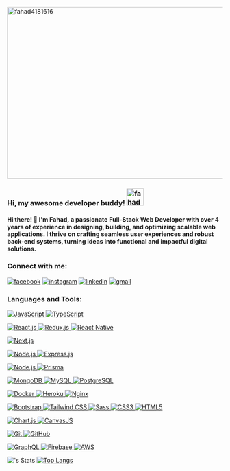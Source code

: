  
<p align="left"> <img width="800" height="400" src="https://i.ibb.co.com/1qJ6kjM/Nahidul-Islam-Fahad-800-x-400-px.webp" alt="fahad4181616" /></p>
<h3 align="left">Hi, my awesome developer buddy! <img width="40" height="40" src="https://media.giphy.com/media/w1OBpBd7kJqHrJnJ13/giphy.gif" alt="fahad4181616" /> </h3>

<h4 align="left" >Hi there! 👋 I'm Fahad, a passionate Full-Stack Web Developer  with over 4 years of experience in designing, building, and optimizing scalable web applications. I thrive on crafting seamless user experiences and robust back-end systems, turning ideas into functional and impactful digital solutions.</h4>
  
<h3 align="left">Connect with me:</h3>
<p align="left">
<a href='https://www.facebook.com/fahad6181461814/' target="_blank"><img alt='facebook' src='https://img.shields.io/badge/Facebook-100000?style=for-the-badge&logo=facebook&logoColor=FFFFFF&labelColor=5744ED&color=6957FB'/></a>
<a href='https://www.instagram.com/ni.fahad/#' target="_blank"><img alt='instagram' src='https://img.shields.io/badge/instagram-100000?style=for-the-badge&logo=instagram&logoColor=FFFFFF&labelColor=DD3737&color=DD3737'/></a>
<a href='https://www.linkedin.com/in/nifahad/' target="_blank"><img alt='linkedin' src='https://img.shields.io/badge/linkedin-100000?style=for-the-badge&logo=linkedin&logoColor=FFFFFF&labelColor=5744ED&color=6957FB'/></a>
<a href='https://mail.google.com/mail/u/0/' target="_blank"><img alt='gmail' src='https://img.shields.io/badge/Gmail-100000?style=for-the-badge&logo=gmail&logoColor=FFFFFF&labelColor=D14836&color=D14836'/></a>
</p>

<h3 align="left">Languages and Tools:</h3>




<p>
  <a href="https://developer.mozilla.org/en-US/docs/Web/JavaScript" target="_blank">
    <img alt="JavaScript" src="https://img.shields.io/badge/JavaScript-F7DF1E?style=for-the-badge&logo=javascript&logoColor=black" />
  </a>
  <a href="https://www.typescriptlang.org/" target="_blank" rel="noreferrer">
    <img alt="TypeScript" src="https://img.shields.io/badge/TypeScript-3178C6?style=for-the-badge&logo=typescript&logoColor=white" />
  </a>
</p>

<p>
  <a href="https://reactjs.org/" target="_blank" rel="noreferrer">
    <img alt="React.js" src="https://img.shields.io/badge/React_js-100000?style=for-the-badge&logo=react&logoColor=00D1F7&labelColor=FFFFFF&color=366DED" />
  </a>
  <a href="https://redux.js.org" target="_blank" rel="noreferrer">
    <img alt="Redux.js" src="https://img.shields.io/badge/Redux_js-100000?style=for-the-badge&logo=REdux&logoColor=764abc&labelColor=FBF3F3&color=764abc" />
  </a>
  <a href="https://reactnative.dev/" target="_blank" rel="noreferrer">
    <img alt="React Native" src="https://img.shields.io/badge/React%20Native-61DAFB?style=for-the-badge&logo=react&logoColor=black" />
  </a>
</p>

<p>
  <a href="https://nextjs.org/" target="_blank" rel="noreferrer">
    <img alt="Next.js" src="https://img.shields.io/badge/Next.js-000000?style=for-the-badge&logo=next.js&logoColor=ffffff&labelColor=000000&color=000000" />
  </a>
</p>

<p>
  <a href="https://nodejs.org" target="_blank" rel="noreferrer">
    <img alt="Node.js" src="https://img.shields.io/badge/Node.js-339933?style=for-the-badge&logo=node.js&logoColor=white" />
  </a>
    <a href="https://expressjs.com" target="_blank" rel="noreferrer">
    <img alt="Express.js" src="https://img.shields.io/badge/Express.js-000000?style=for-the-badge&logo=express&logoColor=white" />
  </a>
  
</p>


<p>
  <a href="https://nodejs.org" target="_blank" rel="noreferrer">
    <img alt="Node.js" src="https://img.shields.io/badge/mongoose-339933?style=for-the-badge&logo=mongoose&logoColor=white" />
  </a>
   <a href="https://www.prisma.io/" target="_blank" rel="noreferrer">
    <img alt="Prisma" src="https://img.shields.io/badge/Prisma-2D3748?style=for-the-badge&logo=prisma&logoColor=white" />
  </a> 
</p>

 

<p>
  <a href="https://www.mongodb.com/" target="_blank" rel="noreferrer">
    <img alt="MongoDB" src="https://img.shields.io/badge/MongoDB-47A248?style=for-the-badge&logo=mongodb&logoColor=white" />
  </a>
  <a href="https://www.mysql.com/" target="_blank" rel="noreferrer">
    <img alt="MySQL" src="https://img.shields.io/badge/MySQL-4479A1?style=for-the-badge&logo=mysql&logoColor=white" />
  </a>
  <a href="https://www.postgresql.org" target="_blank" rel="noreferrer">
    <img alt="PostgreSQL" src="https://img.shields.io/badge/PostgreSQL-4169E1?style=for-the-badge&logo=postgresql&logoColor=white" />
  </a>
</p>

<p>
  <a href="https://www.docker.com/" target="_blank" rel="noreferrer">
    <img alt="Docker" src="https://img.shields.io/badge/Docker-2496ED?style=for-the-badge&logo=docker&logoColor=white" />
  </a>
  <a href="https://heroku.com" target="_blank" rel="noreferrer">
    <img alt="Heroku" src="https://img.shields.io/badge/Heroku-430098?style=for-the-badge&logo=heroku&logoColor=white" />
  </a>
  <a href="https://www.nginx.com" target="_blank" rel="noreferrer">
    <img alt="Nginx" src="https://img.shields.io/badge/Nginx-009639?style=for-the-badge&logo=nginx&logoColor=white" />
  </a>
</p>

<p>
  <a href="https://getbootstrap.com" target="_blank" rel="noreferrer">
    <img alt="Bootstrap" src="https://img.shields.io/badge/Bootstrap-563D7C?style=for-the-badge&logo=bootstrap&logoColor=white" />
  </a>
  <a href="https://tailwindcss.com/" target="_blank" rel="noreferrer">
    <img alt="Tailwind CSS" src="https://img.shields.io/badge/Tailwind%20CSS-06B6D4?style=for-the-badge&logo=tailwind-css&logoColor=white" />
  </a>
  <a href="https://sass-lang.com" target="_blank" rel="noreferrer">
    <img alt="Sass" src="https://img.shields.io/badge/Sass-CC6699?style=for-the-badge&logo=sass&logoColor=white" />
  </a>
  <a href="https://www.w3schools.com/css/" target="_blank" rel="noreferrer">
    <img alt="CSS3" src="https://img.shields.io/badge/CSS3-1572B6?style=for-the-badge&logo=css3&logoColor=ffffff" />
  </a>
  <a href="https://www.w3.org/html/" target="_blank" rel="noreferrer">
    <img alt="HTML5" src="https://img.shields.io/badge/HTML5-E34F26?style=for-the-badge&logo=html5&logoColor=white" />
  </a>
</p>

<p>
  <a href="https://www.chartjs.org" target="_blank" rel="noreferrer">
    <img alt="Chart.js" src="https://img.shields.io/badge/Chart.js-F9D423?style=for-the-badge&logo=chart.js&logoColor=ffffff" />
  </a>
  <a href="https://canvasjs.com" target="_blank" rel="noreferrer">
    <img alt="CanvasJS" src="https://img.shields.io/badge/CanvasJS-004C5F?style=for-the-badge&logo=canvasjs&logoColor=ffffff" />
  </a>
</p>

<p>
  <a href="https://git-scm.com/" target="_blank" rel="noreferrer">
    <img alt="Git" src="https://img.shields.io/badge/Git-F05032?style=for-the-badge&logo=git&logoColor=white" />
  </a>
  <a href="https://github.com/shivamkapasia0" target="_blank" rel="noreferrer">
    <img alt="GitHub" src="https://img.shields.io/badge/GitHub-181717?style=for-the-badge&logo=github&logoColor=white" />
  </a>
</p>

<p>
  <a href="https://graphql.org" target="_blank" rel="noreferrer">
    <img alt="GraphQL" src="https://img.shields.io/badge/GraphQL-E10098?style=for-the-badge&logo=graphql&logoColor=white" />
  </a>
  <a href="https://firebase.google.com/" target="_blank" rel="noreferrer">
    <img alt="Firebase" src="https://img.shields.io/badge/Firebase-FFCB2F?style=for-the-badge&logo=firebase&logoColor=black" />
  </a>
  <a href="https://aws.amazon.com" target="_blank" rel="noreferrer">
    <img alt="AWS" src="https://img.shields.io/badge/Amazon%20Web%20Services-232F3E?style=for-the-badge&logo=amazonaws&logoColor=FF9900" />
  </a>
</p>
 



 

 
 

![<nifahad>'s Stats](https://github-readme-stats.vercel.app/api?username=Fahad41816&theme=vue-dark&show_icons=true&hide_border=true&count_private=true)
[![Top Langs](https://github-readme-stats.vercel.app/api/top-langs/?username=Fahad41816&layout=pie)](https://github.com/Fahad41816/github-readme-stats)

